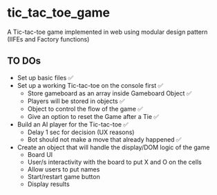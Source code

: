 # tic_tac_toe_game

A Tic-tac-toe game implemented in web using modular design pattern (IIFEs and Factory functions)

## TO DOs

- Set up basic files ✅
- Set up a working Tic-tac-toe on the console first ✅
  - Store gameboard as an array inside Gameboard Object ✅
  - Players will be stored in objects ✅
  - Object to control the flow of the game ✅
  - Give an option to reset the Game after a Tie ✅
- Build an AI player for the Tic-tac-toe ✅
  - Delay 1 sec for decision (UX reasons)
  - Bot should not make a move that already happened ✅
- Create an object that will handle the display/DOM logic of the game
  - Board UI
  - User/s interactivity with the board to put X and O on the cells
  - Allow users to put names
  - Start/restart game button
  - Display results
